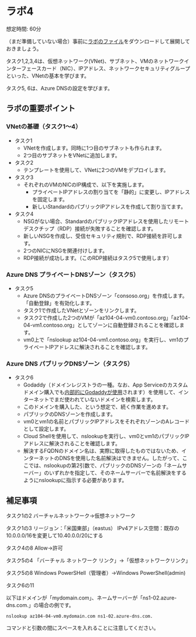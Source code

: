 # ラボ4

想定時間: 60分

（まだ準備していない場合）事前に[ラボのファイル](https://github.com/MicrosoftLearning/AZ-104JA-MicrosoftAzureAdministrator/archive/master.zip)をダウンロードして展開しておきましょう。


タスク1,2,3,4は、仮想ネットワーク(VNet)、サブネット、VMのネットワークインターフェースカード（NIC）、IPアドレス、ネットワークセキュリティグループといった、VNetの基本を学びます。

タスク5, 6は、Azure DNSの設定を学びます。

## ラボの重要ポイント

### VNetの基礎（タスク1～4）
- タスク1
  - VNetを作成します。同時に1つ目のサブネットも作られます。
  - 2つ目のサブネットをVNetに追加します。
- タスク2
  - テンプレートを使用して、VNetに2つのVMをデプロイします。
- タスク3
  - それぞれのVMのNICのIP構成で、以下を実施します。
    - プライベートIPアドレスの割り当てを「静的」に変更し、IPアドレスを固定します。
    - 新しいStandardのパブリックIPアドレスを作成して割り当てます。
- タスク4
  - NSGがない場合、StandardのパブリックIPアドレスを使用したリモートデスクチップ（RDP）接続が失敗することを確認します。
  - 新しいNSGを作成し、受信セキュリティ規則で、RDP接続を許可します。
  - 2つのNICにNSGを関連付けします。
  - RDP接続が成功します。（このRDP接続はタスク5で使用します）

### Azure DNS プライベートDNSゾーン（タスク5）
- タスク5
  - Azure DNSのプライベートDNSゾーン「consoso.org」を作成します。「自動登録」を有効化します。
  - タスク1で作成したVNetとゾーンをリンクします。
  - タスク2で作成した2つのVMが「az104-04-vm0.contoso.org」「az104-04-vm1.contoso.org」としてゾーンに自動登録されることを確認します。
  - vm0上で「nslookup az104-04-vm1.contoso.org」を実行し、vm1のプライベートIPアドレスに解決されることを確認します。

### Azure DNS パブリックDNSゾーン（タスク5）
- タスク6
  - Godaddy（ドメインレジストラの一種。なお、App Serviceのカスタムドメイン購入でも[内部的にGodaddyが使用](https://docs.microsoft.com/ja-jp/azure/app-service/manage-custom-dns-buy-domain)されます）を使用して、インターネットでまだ使われていないドメインを検索します。
  - このドメインを購入した、という想定で、続く作業を進めます。
  - パブリックのDNSゾーンを作成します。
  - vm0とvm1の名前とパブリックIPアドレスをそれぞれゾーンのAレコードとして設定します。
  - Cloud Shellを使用して、nslookupを実行し、vm0とvm1のパブリックIPアドレスに解決されることを確認します。
  - 解決するFQDNのドメイン名は、実際に取得したものではないため、インターネットのDNSを使用した名前解決はできません。したがって、ここでは、nslookupの第2引数で、パブリックのDNSゾーンの「ネームサーバー」のいずれかを指定して、そのネームサーバーで名前解決をするようにnslookupに指示する必要があります。

## 補足事項

タスク1の2
バーチャルネットワーク→仮想ネットワーク

タスク1の3
リージョン：「米国東部」（eastus）
IPv4アドレス空間：既存の10.0.0.0/16を変更して10.40.0.0/20にする

タスク4の8
Allow→許可

タスク5の4
「バーチャル ネットワーク リンク」→「仮想ネットワークリンク」

タスク5の8
Windows PowerSHell（管理者）→Windows PowerShell(admin)

タスク6の11

以下はドメインが「mydomain.com」、ネームサーバーが「ns1-02.azure-dns.com.」の場合の例です。

```
nslookup az104-04-vm0.mydomain.com ns1-02.azure-dns.com.
```

コマンドと引数の間にスペースを入れることに注意してください。
